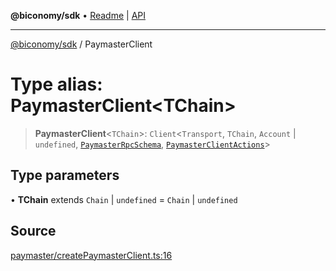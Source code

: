 **@biconomy/sdk** • [Readme](../README.md) \| [API](../globals.md)

***

[@biconomy/sdk](../README.md) / PaymasterClient

# Type alias: PaymasterClient\<TChain\>

> **PaymasterClient**\<`TChain`\>: `Client`\<`Transport`, `TChain`, `Account` \| `undefined`, [`PaymasterRpcSchema`](PaymasterRpcSchema.md), [`PaymasterClientActions`](PaymasterClientActions.md)\>

## Type parameters

• **TChain** extends `Chain` \| `undefined` = `Chain` \| `undefined`

## Source

[paymaster/createPaymasterClient.ts:16](https://github.com/bcnmy/sdk/blob/main/src/paymaster/createPaymasterClient.ts#L16)
